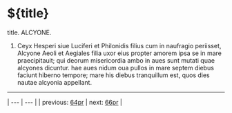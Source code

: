 # ${title}

title. ALCYONE.



1. Ceyx Hesperi siue Luciferi et Philonidis filius cum in naufragio periisset, Alcyone Aeoli et Aegiales filia uxor eius propter amorem ipsa se in mare praecipitauit; qui deorum misericordia ambo in aues sunt mutati quae alcyones dicuntur. hae aues nidum oua pullos in mare septem diebus faciunt hiberno tempore; mare his diebus tranquillum est, quos dies nautae alcyonia appellant.



---

| --- | --- |
| previous: [64pr](../64pr/) | next: [66pr](../66pr/) |